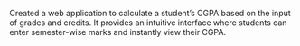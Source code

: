Created a web application to calculate a student’s CGPA based on the input of grades and credits. 
It provides an intuitive interface where students can enter semester-wise marks and instantly view their CGPA.

